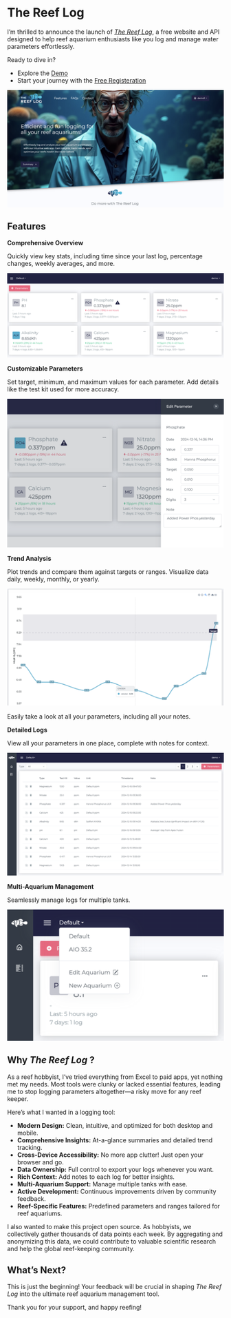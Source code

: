 # The Reef Log

I’m thrilled to announce the launch of [_The Reef Log_](https://thereeflog.com), a free website and API designed to help reef aquarium enthusiasts like you log and manage water parameters effortlessly.

Ready to dive in?

- Explore the [Demo](https://thereeflog.com?demo=true)
- Start your journey with the [Free Registeration](https://thereeflog.com/register.html)

![overview](./docs/images/overall.png)

## Features

**Comprehensive Overview**

Quickly view key stats, including time since your last log, percentage changes, weekly averages, and more.

![summary](./docs/images/summary-params.png)

**Customizable Parameters**

Set target, minimum, and maximum values for each parameter. Add details like the test kit used for more accuracy.

![edit parms](./docs/images/edit-param.png)

**Trend Analysis**

Plot trends and compare them against targets or ranges. Visualize data daily, weekly, monthly, or yearly.

![plot trends](./docs/images/plot-trends.png)

Easily take a look at all your parameters, including all your notes.

**Detailed Logs**

View all your parameters in one place, complete with notes for context.

![details](./docs/images/details.png)

**Multi-Aquarium Management**

Seamlessly manage logs for multiple tanks.

![mutliple-aquariums](./docs/images/multiple-aquariums.png)

## Why _The Reef Log_ ?

As a reef hobbyist, I’ve tried everything from Excel to paid apps, yet nothing met my needs. Most tools were clunky or lacked essential features, leading me to stop logging parameters altogether—a risky move for any reef keeper.

Here’s what I wanted in a logging tool:

- **Modern Design:** Clean, intuitive, and optimized for both desktop and mobile.
- **Comprehensive Insights:** At-a-glance summaries and detailed trend tracking.
- **Cross-Device Accessibility:** No more app clutter! Just open your browser and go.
- **Data Ownership:** Full control to export your logs whenever you want.
- **Rich Context:** Add notes to each log for better insights.
- **Multi-Aquarium Support:** Manage multiple tanks with ease.
- **Active Development:** Continuous improvements driven by community feedback.
- **Reef-Specific Features:** Predefined parameters and ranges tailored for reef aquariums.

I also wanted to make this project open source. As hobbyists, we collectively gather thousands of data points each week. By aggregating and anonymizing this data, we could contribute to valuable scientific research and help the global reef-keeping community.

## What’s Next?

This is just the beginning! Your feedback will be crucial in shaping _The Reef Log_ into the ultimate reef aquarium management tool.

Thank you for your support, and happy reefing!

